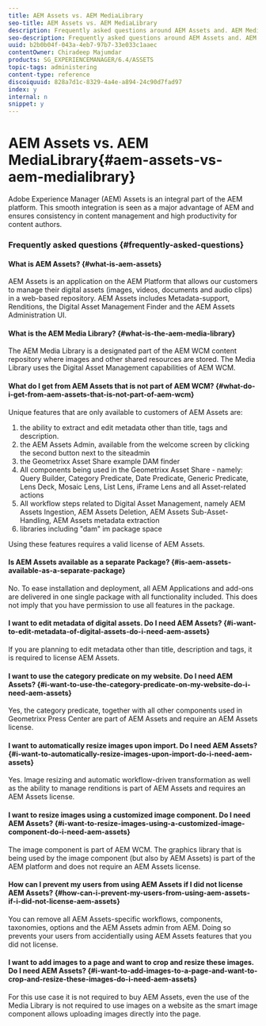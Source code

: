 ```yaml
---
title: AEM Assets vs. AEM MediaLibrary
seo-title: AEM Assets vs. AEM MediaLibrary
description: Frequently asked questions around AEM Assets and. AEM Media Library, including differences between the two.
seo-description: Frequently asked questions around AEM Assets and. AEM Media Library, including differences between the two.
uuid: b2b0b04f-043a-4eb7-97b7-33e033c1aaec
contentOwner: Chiradeep Majumdar
products: SG_EXPERIENCEMANAGER/6.4/ASSETS
topic-tags: administering
content-type: reference
discoiquuid: 828a7d1c-8329-4a4e-a894-24c90d7fad97
index: y
internal: n
snippet: y
---
```


# AEM Assets vs. AEM MediaLibrary{#aem-assets-vs-aem-medialibrary}

Adobe Experience Manager (AEM) Assets is an integral part of the AEM platform. This smooth integration is seen as a major advantage of AEM and ensures consistency in content management and high productivity for content authors.

<!--
Comment Type: remark
Last Modified By: (alvawb)
Last Modified Date: 2017-11-30T05:30:08.738-0500
<p>Chiradeep to check with team on validity and rebrand if necessary.</p>
-->

### Frequently asked questions {#frequently-asked-questions}

#### What is AEM Assets? {#what-is-aem-assets}

AEM Assets is an application on the AEM Platform that allows our customers to manage their digital assets (images, videos, documents and audio clips) in a web-based repository. AEM Assets includes Metadata-support, Renditions, the Digital Asset Management Finder and the AEM Assets Administration UI.

#### What is the AEM Media Library? {#what-is-the-aem-media-library}

The AEM Media Library is a designated part of the AEM WCM content repository where images and other shared resources are stored. The Media Library uses the Digital Asset Management capabilities of AEM WCM.

#### What do I get from AEM Assets that is not part of AEM WCM? {#what-do-i-get-from-aem-assets-that-is-not-part-of-aem-wcm}

Unique features that are only available to customers of AEM Assets are:

1. the ability to extract and edit metadata other than title, tags and description.  
1. the AEM Assets Admin, available from the welcome screen by clicking the second button next to the siteadmin  
1. the Geometrixx Asset Share example DAM finder  
1. All components being used in the Geometrixx Asset Share - namely: Query Builder, Category Predicate, Date Predicate, Generic Predicate, Lens Deck, Mosaic Lens, List Lens, iFrame Lens and all Asset-related actions  
1. All workflow steps related to Digital Asset Management, namely AEM Assets Ingestion, AEM Assets Deletion, AEM Assets Sub-Asset-Handling, AEM Assets metadata extraction  
1. libraries including "dam" im package space

Using these features requires a valid license of AEM Assets.

#### Is AEM Assets available as a separate Package? {#is-aem-assets-available-as-a-separate-package}

No. To ease installation and deployment, all AEM Applications and add-ons are delivered in one single package with all functionality included. This does not imply that you have permission to use all features in the package.

#### I want to edit metadata of digital assets. Do I need AEM Assets? {#i-want-to-edit-metadata-of-digital-assets-do-i-need-aem-assets}

If you are planning to edit metadata other than title, description and tags, it is required to license AEM Assets.

#### I want to use the category predicate on my website. Do I need AEM Assets? {#i-want-to-use-the-category-predicate-on-my-website-do-i-need-aem-assets}

Yes, the category predicate, together with all other components used in Geometrixx Press Center are part of AEM Assets and require an AEM Assets license.

#### I want to automatically resize images upon import. Do I need AEM Assets? {#i-want-to-automatically-resize-images-upon-import-do-i-need-aem-assets}

Yes. Image resizing and automatic workflow-driven transformation as well as the ability to manage renditions is part of AEM Assets and requires an AEM Assets license.

#### I want to resize images using a customized image component. Do I need AEM Assets? {#i-want-to-resize-images-using-a-customized-image-component-do-i-need-aem-assets}

The image component is part of AEM WCM. The graphics library that is being used by the image component (but also by AEM Assets) is part of the AEM platform and does not require an AEM Assets license.

#### How can I prevent my users from using AEM Assets if I did not license AEM Assets? {#how-can-i-prevent-my-users-from-using-aem-assets-if-i-did-not-license-aem-assets}

You can remove all AEM Assets-specific workflows, components, taxonomies, options and the AEM Assets admin from AEM. Doing so prevents your users from accidentially using AEM Assets features that you did not license.

#### I want to add images to a page and want to crop and resize these images. Do I need AEM Assets? {#i-want-to-add-images-to-a-page-and-want-to-crop-and-resize-these-images-do-i-need-aem-assets}

For this use case it is not required to buy AEM Assets, even the use of the Media Library is not required to use images on a website as the smart image component allows uploading images directly into the page.

<!--
Comment Type: remark
Last Modified By: (alvawb)
Last Modified Date: 2017-11-30T05:30:08.935-0500
<p>Copied from other page but it applies to this list:</p>
<p>Remark by Geoffroy Schneck (gschneck) on Wed, 16 May 2012, 12:28:04 UTC<br /> <br /> </p>
<p>On the FAQ Above, "How can I prevent my users from using DAM if I did not license DAM?", there is still mention of the CQ 5.3 remove-dam package .<br /> <br /> This one has not been updated for CQ 5.4 and 5.5, see Bug #35137 .<br /> <br /> I then think this FAQ should be updated as well..</p>
-->

